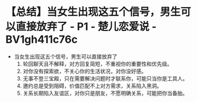 # 【总结】当女生出现这五个信号，男生可以直接放弃了 - P1 - 楚儿恋爱说 - BV1gh411c76c

-   当女生出现这五个信号，男生可以直接放弃了
    1.  轮回聊天且不解释，对方回复简短，不重视你的重要性和优先级。
    2.  对你没有探索欲，不关心你的生活状况，对你没好感。
    3.  无事不登三宝殿，只在需要解决问题时才联系你，可能只当你是工具人。
    4.  邀约总是受到阻碍，价值匹配不上对方需求，关系陷入黑洞。
    5.  关系长期陷入友谊区，对你只是朋友，不愿明确关系，可能把你当备胎。